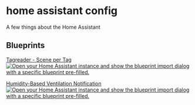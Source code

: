 # home assistant config

A few things about the Home Assistant

## Blueprints

[Tagreader - Scene per Tag](blueprints/tag_scene.yaml)
[![Open your Home Assistant instance and show the blueprint import dialog with a specific blueprint pre-filled.](https://my.home-assistant.io/badges/blueprint_import.svg)](https://my.home-assistant.io/redirect/blueprint_import/?blueprint_url=https%3A%2F%2Fgithub.com%2FHardTy%2Fhome-assistant-config%2Fblob%2Fmain%2Fblueprints%2Ftag_scene.yaml)

[Humidity-Based Ventilation Notification](blueprints/humidity_based_ventilation.yaml)
[![Open your Home Assistant instance and show the blueprint import dialog with a specific blueprint pre-filled.](https://my.home-assistant.io/badges/blueprint_import.svg)](https://my.home-assistant.io/redirect/blueprint_import/?blueprint_url=https%3A%2F%2Fraw.githubusercontent.com%2FHardTy%2Fhome-assistant-config%2Frefs%2Fheads%2Fmain%2Fblueprints%2Fhumidity_based_ventilation.yaml)
